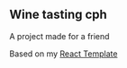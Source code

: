 <h2>Wine tasting cph</h2>

<p>A project made for a friend</p>

<p>Based on my <a href="https://github.com/JonasThers/React-Template">React Template</a></p>

